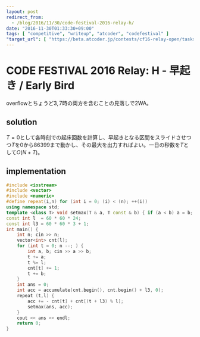 ```yaml
---
layout: post
redirect_from:
  - /blog/2016/11/30/code-festival-2016-relay-h/
date: "2016-11-30T01:33:30+09:00"
tags: [ "competitive", "writeup", "atcoder", "codefestival" ]
"target_url": [ "https://beta.atcoder.jp/contests/cf16-relay-open/tasks/relay_h" ]
---
```


# CODE FESTIVAL 2016 Relay: H - 早起き / Early Bird

overflowとちょうど$3,7$時の両方を含むことの見落しで$2$WA。

## solution

$T = 0$として各時刻での起床回数を計算し、早起きとなる区間をスライドさせつつ$T$を$0$から$86399$まで動かし、その最大を出力すればよい。一日の秒数を$T$として$O(N + T)$。

## implementation

``` c++
#include <iostream>
#include <vector>
#include <numeric>
#define repeat(i,n) for (int i = 0; (i) < (n); ++(i))
using namespace std;
template <class T> void setmax(T & a, T const & b) { if (a < b) a = b; }
const int l  = 60 * 60 * 24;
const int l3 = 60 * 60 * 3 + 1;
int main() {
    int n; cin >> n;
    vector<int> cnt(l);
    for (int t = 0; n --; ) {
        int a, b; cin >> a >> b;
        t += a;
        t %= l;
        cnt[t] += 1;
        t += b;
    }
    int ans = 0;
    int acc = accumulate(cnt.begin(), cnt.begin() + l3, 0);
    repeat (t,l) {
        acc += - cnt[t] + cnt[(t + l3) % l];
        setmax(ans, acc);
    }
    cout << ans << endl;
    return 0;
}
```

